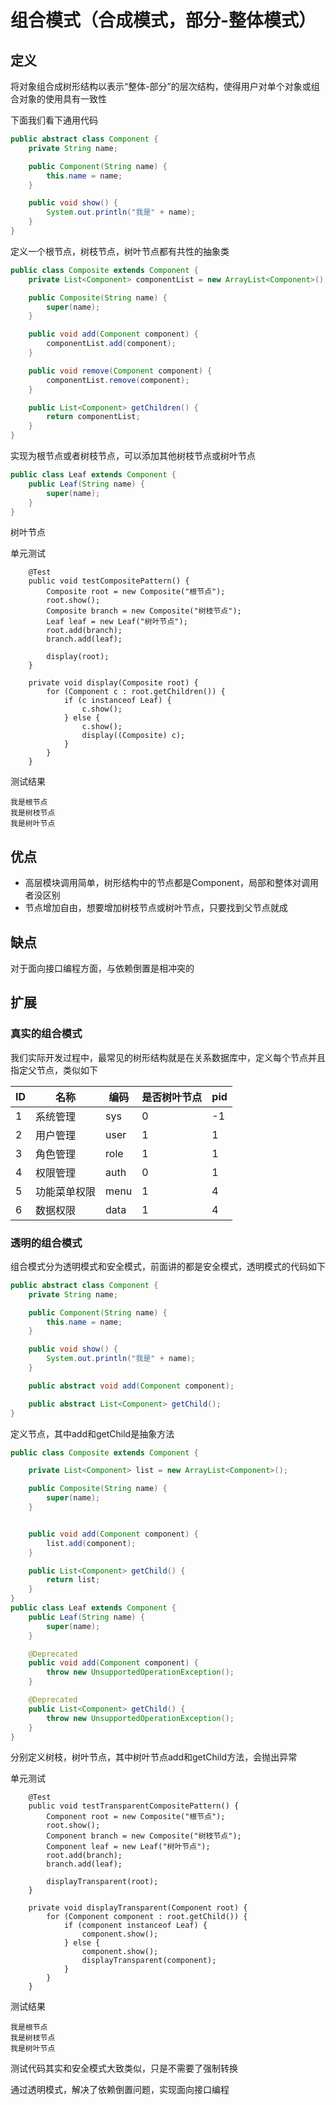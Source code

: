 # 组合模式（合成模式，部分-整体模式）
## 定义
将对象组合成树形结构以表示“整体-部分”的层次结构，使得用户对单个对象或组合对象的使用具有一致性

下面我们看下通用代码
```java
public abstract class Component {
    private String name;

    public Component(String name) {
        this.name = name;
    }

    public void show() {
        System.out.println("我是" + name);
    }
}
```
定义一个根节点，树枝节点，树叶节点都有共性的抽象类
```java
public class Composite extends Component {
    private List<Component> componentList = new ArrayList<Component>();

    public Composite(String name) {
        super(name);
    }

    public void add(Component component) {
        componentList.add(component);
    }

    public void remove(Component component) {
        componentList.remove(component);
    }

    public List<Component> getChildren() {
        return componentList;
    }
}
```
实现为根节点或者树枝节点，可以添加其他树枝节点或树叶节点
```java
public class Leaf extends Component {
    public Leaf(String name) {
        super(name);
    }
}
```
树叶节点

单元测试
```
    @Test
    public void testCompositePattern() {
        Composite root = new Composite("根节点");
        root.show();
        Composite branch = new Composite("树枝节点");
        Leaf leaf = new Leaf("树叶节点");
        root.add(branch);
        branch.add(leaf);

        display(root);
    }

    private void display(Composite root) {
        for (Component c : root.getChildren()) {
            if (c instanceof Leaf) {
                c.show();
            } else {
                c.show();
                display((Composite) c);
            }
        }
    }
```
测试结果
```
我是根节点
我是树枝节点
我是树叶节点
```
## 优点
* 高层模块调用简单，树形结构中的节点都是Component，局部和整体对调用者没区别
* 节点增加自由，想要增加树枝节点或树叶节点，只要找到父节点就成
## 缺点
对于面向接口编程方面，与依赖倒置是相冲突的
## 扩展
### 真实的组合模式
我们实际开发过程中，最常见的树形结构就是在关系数据库中，定义每个节点并且指定父节点，类似如下

ID|名称|编码|是否树叶节点|pid
---|---|---|---|---
1|系统管理|sys|0|-1
2|用户管理|user|1|1
3|角色管理|role|1|1
4|权限管理|auth|0|1
5|功能菜单权限|menu|1|4
6|数据权限|data|1|4

### 透明的组合模式
组合模式分为透明模式和安全模式，前面讲的都是安全模式，透明模式的代码如下
```java
public abstract class Component {
    private String name;

    public Component(String name) {
        this.name = name;
    }

    public void show() {
        System.out.println("我是" + name);
    }

    public abstract void add(Component component);

    public abstract List<Component> getChild();
}
```
定义节点，其中add和getChild是抽象方法
```java
public class Composite extends Component {

    private List<Component> list = new ArrayList<Component>();

    public Composite(String name) {
        super(name);
    }


    public void add(Component component) {
        list.add(component);
    }

    public List<Component> getChild() {
        return list;
    }
}
public class Leaf extends Component {
    public Leaf(String name) {
        super(name);
    }

    @Deprecated
    public void add(Component component) {
        throw new UnsupportedOperationException();
    }

    @Deprecated
    public List<Component> getChild() {
        throw new UnsupportedOperationException();
    }
}
```
分别定义树枝，树叶节点，其中树叶节点add和getChild方法，会抛出异常

单元测试
```
    @Test
    public void testTransparentCompositePattern() {
        Component root = new Composite("根节点");
        root.show();
        Component branch = new Composite("树枝节点");
        Component leaf = new Leaf("树叶节点");
        root.add(branch);
        branch.add(leaf);

        displayTransparent(root);
    }

    private void displayTransparent(Component root) {
        for (Component component : root.getChild()) {
            if (component instanceof Leaf) {
                component.show();
            } else {
                component.show();
                displayTransparent(component);
            }
        }
    }
```
测试结果
```
我是根节点
我是树枝节点
我是树叶节点
```
测试代码其实和安全模式大致类似，只是不需要了强制转换

通过透明模式，解决了依赖倒置问题，实现面向接口编程







